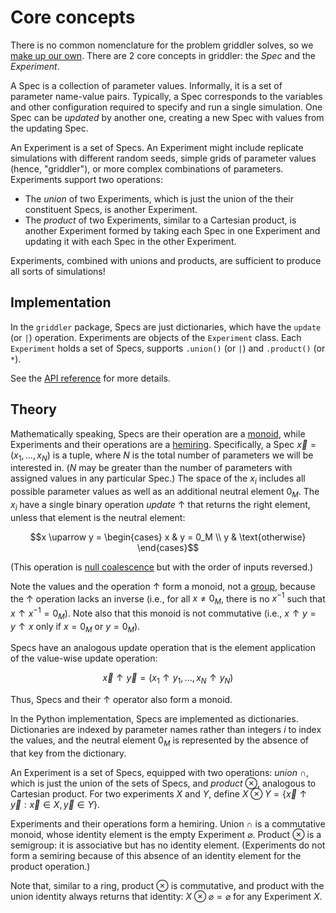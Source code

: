 # Core concepts

There is no common nomenclature for the problem griddler solves, so we [make up our own](https://xkcd.com/927/). There are 2 core concepts in griddler: the _Spec_ and the _Experiment_.

A Spec is a collection of parameter values. Informally, it is a set of parameter name-value pairs. Typically, a Spec corresponds to the variables and other configuration required to specify and run a single simulation. One Spec can be _updated_ by another one, creating a new Spec with values from the updating Spec.

An Experiment is a set of Specs. An Experiment might include replicate simulations with different random seeds, simple grids of parameter values (hence, "griddler"), or more complex combinations of parameters. Experiments support two operations:

- The _union_ of two Experiments, which is just the union of the their constituent Specs, is another Experiment.
- The _product_ of two Experiments, similar to a Cartesian product, is another Experiment formed by taking each Spec in one Experiment and updating it with each Spec in the other Experiment.

Experiments, combined with unions and products, are sufficient to produce all sorts of simulations!

## Implementation

In the `griddler` package, Specs are just dictionaries, which have the `update` (or `|`) operation. Experiments are objects of the `Experiment` class. Each `Experiment` holds a set of Specs, supports `.union()` (or `|`) and `.product()` (or `*`).

See the [API reference](api.md) for more details.

## Theory

Mathematically speaking, Specs are their operation are a [monoid](https://en.wikipedia.org/wiki/Monoid), while Experiments and their operations are a [hemiring](https://en.wikipedia.org/wiki/Semiring#Generalizations). Specifically, a Spec $\vec{x} = (x_1, \ldots, x_N)$ is a tuple, where $N$ is the total number of parameters we will be interested in. ($N$ may be greater than the number of parameters with assigned values in any particular Spec.) The space of the $x_i$ includes all possible parameter values as well as an additional neutral element $0_M$. The $x_i$ have a single binary operation _update_ $\uparrow$ that returns the right element, unless that element is the neutral element:

```math
x \uparrow y = \begin{cases}
x & y = 0_M \\
y & \text{otherwise}
\end{cases}
```

(This operation is [null coalescence](https://en.wikipedia.org/wiki/Null_coalescing_operator) but with the order of inputs reversed.)

Note the values and the operation $\uparrow$ form a monoid, not a [group](<https://en.wikipedia.org/wiki/Group_(mathematics)>), because the $\uparrow$ operation lacks an inverse (i.e., for all $x \neq 0_M$, there is no $x^{-1}$ such that $x \uparrow x^{-1} = 0_M$). Note also that this monoid is not commutative (i.e., $x \uparrow y = y \uparrow x$ only if $x = 0_M$ or $y = 0_M$).

Specs have an analogous update operation that is the element application of the value-wise update operation:

```math
\vec{x} \uparrow \vec{y} = (x_1 \uparrow y_1, \ldots, x_N \uparrow y_N)
```

Thus, Specs and their $\uparrow$ operator also form a monoid.

In the Python implementation, Specs are implemented as dictionaries. Dictionaries are indexed by parameter names rather than integers $i$ to index the values, and the neutral element $0_M$ is represented by the absence of that key from the dictionary.

An Experiment is a set of Specs, equipped with two operations: _union_ $\cap$, which is just the union of the sets of Specs, and _product_ $\otimes$, analogous to Cartesian product. For two experiments $X$ and $Y$, define $X \otimes Y = \{\vec{x} \uparrow \vec{y} : \vec{x} \in X, \vec{y} \in Y\}$.

Experiments and their operations form a hemiring. Union $\cap$ is a commutative monoid, whose identity element is the empty Experiment $\varnothing$. Product $\otimes$ is a semigroup: it is associative but has no identity element. (Experiments do not form a semiring because of this absence of an identity element for the product operation.)

Note that, similar to a ring, product $\otimes$ is commutative, and product with the union identity always returns that identity: $X \otimes \varnothing = \varnothing$ for any Experiment $X$.

